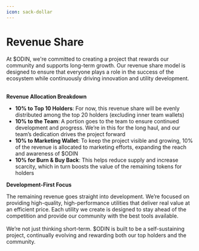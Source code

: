 ```yaml
---
icon: sack-dollar
---
```


# Revenue Share

At $ODIN, we're committed to creating a project that rewards our community and supports long-term growth. Our revenue share model is designed to ensure that everyone plays a role in the success of the ecosystem while continuously driving innovation and utility development.

\
**Revenue Allocation Breakdown**

* **10% to Top 10 Holders**: For now, this revenue share will be evenly distributed among the top 20 holders (excluding inner team wallets)
* **10% to the Team**: A portion goes to the team to ensure continued development and progress. We’re in this for the long haul, and our team’s dedication drives the project forward
* **10% to Marketing Wallet**: To keep the project visible and growing, 10% of the revenue is allocated to marketing efforts, expanding the reach and awareness of $ODIN
* **10% for Burn & Buy Back**: This helps reduce supply and increase scarcity, which in turn boosts the value of the remaining tokens for holders

**Development-First Focus**

The remaining revenue goes straight into development. We’re focused on providing high-quality, high-performance utilities that deliver real value at an efficient price. Each utility we create is designed to stay ahead of the competition and provide our community with the best tools available.\
\
We’re not just thinking short-term. $ODIN is built to be a self-sustaining project, continually evolving and rewarding both our top holders and the community.&#x20;
